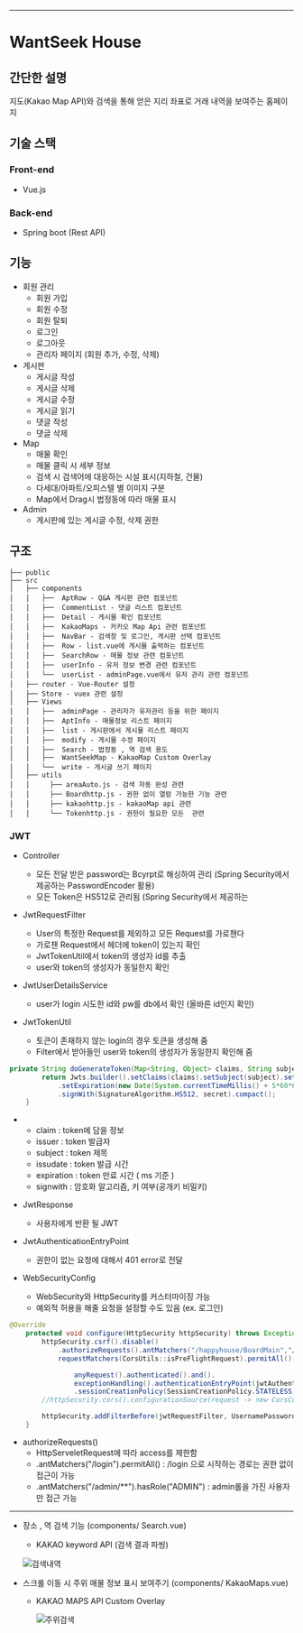 
---

# WantSeek House


## 간단한 설명

지도(Kakao Map API)와 검색을 통해 얻은 지리 좌표로 거래 내역을 보여주는 홈페이지


## 기술 스택

### Front-end

- Vue.js

### Back-end

- Spring boot (Rest API)

## 기능

- 회원 관리
  - 회원 가입
  - 회원 수정
  - 회원 탈퇴
  - 로그인
  - 로그아웃
  - 관리자 페이지 (회원 추가, 수정, 삭제)
- 게시판
  - 게시글 작성
  - 게시글 삭제
  - 게시글 수정
  - 게시글 읽기
  - 댓글 작성
  - 댓글 삭제
- Map
  - 매물 확인
  - 매물 클릭 시 세부 정보
  - 검색 시 검색어에 대응하는 시설 표시(지하철, 건물)
  - 다세대/아파트/오피스텔 별 이미지 구분
  - Map에서 Drag시 법정동에 따라 매물 표시
- Admin
  - 게시판에 있는 게시글 수정, 삭제 권한

## 구조

    ├── public
    ├── src
    │   ├── components
    │   │   ├──  AptRow - Q&A 게시판 관련 컴포넌트
    │   │   ├──  CommentList - 댓글 리스트 컴포넌트
    │   │   ├──  Detail - 게시물 확인 컴포넌트
    │   │   ├──  KakaoMaps - 카카오 Map Api 관련 컴포넌트
    │   │   ├──  NavBar - 검색창 및 로그인, 게시판 선택 컴포넌트
    │   │   ├──  Row - list.vue에 게시물 출력하는 컴포넌트
    │   │   ├──  SearchRow - 매물 정보 관련 컴포넌트
    │   │   ├──  userInfo - 유저 정보 변경 관련 컴포넌트
    │   │   └──  userList - adminPage.vue에서 유저 관리 관련 컴포넌트
    │   ├── router - Vue-Router 설정
    │   ├── Store - vuex 관련 설정
    │   ├── Views
    │   │   ├──  adminPage - 관리자가 유저관리 등을 위한 페이지
    │   │   ├──  AptInfo - 매물정보 리스트 페이지
    │   │   ├──  list - 게시판에서 게시물 리스트 페이지
    │   │   ├──  modify - 게시물 수정 페이지
    │   │   ├──  Search - 법정동 , 역 검색 용도
    │   │   ├──  WantSeekMap - KakaoMap Custom Overlay 
    │   │   └──  write - 게시글 쓰기 페이지
    │   ├── utils
    │   │     ├── areaAuto.js - 검색 자동 완성 관련
    │   │     ├── Boardhttp.js - 권한 없이 열람 가능한 기능 관련
    │   │     ├── kakaohttp.js - kakaoMap api 관련
    │   │     └── Tokenhttp.js - 권한이 필요한 모든  관련



### JWT

* Controller
  * 모든 전달 받은 password는 Bcyrpt로 해싱하여 관리 (Spring Security에서 제공하는 PasswordEncoder 활용)
  * 모든 Token은 HS512로 관리됨 (Spring Security에서 제공하는 



* JwtRequestFilter
  * User의 특정한 Request를 제외하고 모든 Request를 가로챈다
  * 가로챈 Request에서 헤더에 token이 있는지 확인
  * JwtTokenUtil에서 token의 생성자 id를 추출
  * user와 token의 생성자가 동일한지 확인

* JwtUserDetailsService
  * user가 login 시도한 id와 pw를 db에서 확인 (올바른 id인지 확인)

* JwtTokenUtil
  * 토큰이 존재하지 않는 login의 경우 토큰을 생성해 줌
  * Filter에서 받아들인 user와 token의 생성자가 동일한지 확인해 줌

```java
private String doGenerateToken(Map<String, Object> claims, String subject) {
        return Jwts.builder().setClaims(claims).setSubject(subject).setIssuedAt(new Date(System.currentTimeMillis()))
            .setExpiration(new Date(System.currentTimeMillis() + 5*60*60 ))
            .signWith(SignatureAlgorithm.HS512, secret).compact();
    }
```

*
  * claim : token에 담을 정보
  * issuer : token 발급자
  * subject : token 제목
  * issudate : token 발급 시간
  * expiration : token 만료 시간 ( ms 기준 )
  * signwith : 암호화 알고리즘, 키 여부(공개키 비밀키)


* JwtResponse
  * 사용자에게 반환 될 JWT

* JwtAuthenticationEntryPoint
  * 권한이 없는 요청에 대해서 401 error로 전달

* WebSecurityConfig
  * WebSecurity와 HttpSecurity를 커스터마이징 가능
  * 예외적 허용을 해줄 요청을 설정할 수도 있음 (ex. 로그인)
  
```java
@Override
    protected void configure(HttpSecurity httpSecurity) throws Exception {
        httpSecurity.csrf().disable()
            .authorizeRequests().antMatchers("/happyhouse/BoardMain","/happyhouse/board/**", "/happyhouse/login","/happyhouse/signUp", "/happyhouse/test" , "/happyhouse/board","/happyhouse/house/**", "/happyhouse/ajax","/img/**","/","/js/**", "/css/**","/**").permitAll().
            requestMatchers(CorsUtils::isPreFlightRequest).permitAll().

                anyRequest().authenticated().and().
                exceptionHandling().authenticationEntryPoint(jwtAuthenticationEntryPoint).and().sessionManagement()
                .sessionCreationPolicy(SessionCreationPolicy.STATELESS);
        //httpSecurity.cors().configurationSource(request -> new CorsConfiguration().applyPermitDefaultValues());

        httpSecurity.addFilterBefore(jwtRequestFilter, UsernamePasswordAuthenticationFilter.class);
    }

```
* authorizeRequests()
  * HttpServeletRequest에 따라 access를 제한함
  * .antMatchers("/login").permitAll() : /login 으로 시작하는 경로는 권한 없이 접근이 가능
  * .antMatchers("/admin/**").hasRole("ADMIN") : admin롤을 가진 사용자만 접근 가능


---

- 장소 , 역 검색 기능 (components/ Search.vue)
    - KAKAO keyword API (검색 결과 파씽)

     ![검색내역](https://user-images.githubusercontent.com/22265915/119916011-a9d55300-bf9e-11eb-8f44-75008b79d381.png)
  

- 스크롤 이동 시 주위 매물 정보 표시 보여주기 (components/ KakaoMaps.vue)
    - KAKAO MAPS API Custom Overlay





      ![주위검색](https://user-images.githubusercontent.com/22265915/119916165-f9b41a00-bf9e-11eb-931e-304626bf51f0.png)


  
